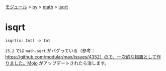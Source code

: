 [モジュール](../../index.md) > [py](../index.md) > [math](./index.md) > [isqrt]()

# isqrt

```
isqrt(x: Int) -> Int
```

`25.2` では `math.sqrt` がバグっている（参考：https://github.com/modular/max/issues/4352）ので、一次的な措置として作りました。Mojo がアップデートされたら消します。
